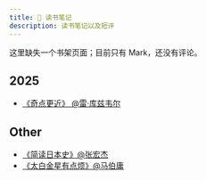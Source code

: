 ```yaml
---
title: 📕 读书笔记
description: 读书笔记以及短评
---
```


这里缺失一个书架页面；目前只有 Mark，还没有评论。

## 2025

* [《奇点更近》 @雷·库兹韦尔](/books/_isbn-9787522333977)

## Other

* [《简读日本史》@张宏杰](/books/_isbn-9787553815268)
* [《太白金星有点烦》@马伯庸](/books/_isbn-9787572610912)
